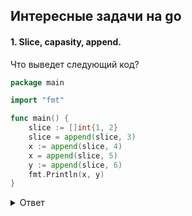 ## Интересные задачи на go

#### 1. Slice, capasity, append.
Что выведет следующий код?
```go
package main

import "fmt"

func main() {
    slice := []int{1, 2}
    slice = append(slice, 3)
    x := append(slice, 4)
    x = append(slice, 5)
    y := append(slice, 6)
    fmt.Println(x, y)
}
```
<details>
    <summary>Ответ</summary>
    [1 2 3 5] [1 2 3 5]
</details>
